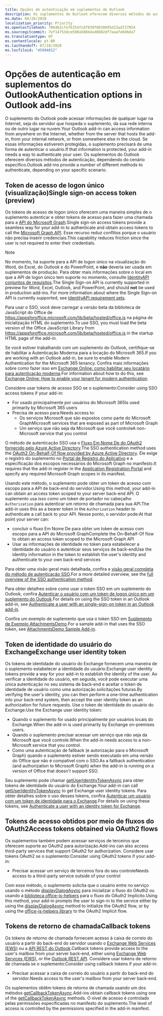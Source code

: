 ```yaml
---
title: Opções de autenticação em suplementos do Outlook
description: Os suplementos do Outlook oferecem diversos métodos de autenticação, dependendo do cenário específico.
ms.date: 04/28/2020
localization_priority: Priority
ms.openlocfilehash: 7864b2cfe76154fc8f939f0838095d23ad727054
ms.sourcegitcommit: 7ef14753dce598a5804dad8802df7aaafe046da7
ms.translationtype: HT
ms.contentlocale: pt-BR
ms.lasthandoff: 07/10/2020
ms.locfileid: "45094012"
---
```

# <a name="authentication-options-in-outlook-add-ins"></a><span data-ttu-id="54f82-103">Opções de autenticação em suplementos do Outlook</span><span class="sxs-lookup"><span data-stu-id="54f82-103">Authentication options in Outlook add-ins</span></span>

<span data-ttu-id="54f82-104">O suplemento do Outlook pode acessar informações de qualquer lugar na Internet, seja do servidor que hospeda o suplemento, da sua rede interna ou de outro lugar na nuvem.</span><span class="sxs-lookup"><span data-stu-id="54f82-104">Your Outlook add-in can access information from anywhere on the Internet, whether from the server that hosts the add-in, from your internal network, or from somewhere else in the cloud.</span></span> <span data-ttu-id="54f82-105">Se essas informações estiverem protegidas, o suplemento precisará de uma forma de autenticar o usuário.</span><span class="sxs-lookup"><span data-stu-id="54f82-105">If that information is protected, your add-in needs a way to authenticate your user.</span></span> <span data-ttu-id="54f82-106">Os suplementos do Outlook oferecem diversos métodos de autenticação, dependendo do cenário específico.</span><span class="sxs-lookup"><span data-stu-id="54f82-106">Outlook add-ins provide a number of different methods to authenticate, depending on your specific scenario.</span></span>

## <a name="single-sign-on-access-token-preview"></a><span data-ttu-id="54f82-107">Token de acesso de logon único (visualização)</span><span class="sxs-lookup"><span data-stu-id="54f82-107">Single sign-on access token (preview)</span></span>

<span data-ttu-id="54f82-108">Os tokens de acesso de logon único oferecem uma maneira simples de o suplemento autenticar e obter tokens de acesso para fazer uma chamada para a [API do Microsoft Graph](/graph/overview).</span><span class="sxs-lookup"><span data-stu-id="54f82-108">Single sign-on access tokens provide a seamless way for your add-in to authenticate and obtain access tokens to call the [Microsoft Graph API](/graph/overview).</span></span> <span data-ttu-id="54f82-109">Esse recurso reduz conflitos porque o usuário não precisa inserir credenciais.</span><span class="sxs-lookup"><span data-stu-id="54f82-109">This capability reduces friction since the user is not required to enter their credentials.</span></span>

> [!NOTE]
> <span data-ttu-id="54f82-110">No momento, há suporte para a API de logon único na visualização do Word, do Excel, do Outlook e do PowerPoint, e **não** deveria ser usada em suplementos de produção. Para obter mais informações sobre o local em que a API de logon único tem suporte no momento, consulte [IdentityAPI conjuntos de requisitos](../reference/requirement-sets/identity-api-requirement-sets.md).</span><span class="sxs-lookup"><span data-stu-id="54f82-110">The Single Sign-on API is currently supported in preview for Word, Excel, Outlook, and PowerPoint, and should **not** be used in production add-ins. For more information about where the Single Sign-on API is currently supported, see [IdentityAPI requirement sets](../reference/requirement-sets/identity-api-requirement-sets.md).</span></span>
>
> <span data-ttu-id="54f82-111">Para usar o SSO, você deve carregar a versão beta da biblioteca de JavaScript do Office de https://appsforoffice.microsoft.com/lib/beta/hosted/office.js na página de inicialização HTML do suplemento.</span><span class="sxs-lookup"><span data-stu-id="54f82-111">To use SSO, you must load the beta version of the Office JavaScript Library from https://appsforoffice.microsoft.com/lib/beta/hosted/office.js in the startup HTML page of the add-in.</span></span>
>
> <span data-ttu-id="54f82-112">Se você estiver trabalhando com um suplemento do Outlook, certifique-se de habilitar a Autenticação Moderna para a locação do Microsoft 365.</span><span class="sxs-lookup"><span data-stu-id="54f82-112">If you are working with an Outlook add-in, be sure to enable Modern Authentication for the Microsoft 365 tenancy.</span></span> <span data-ttu-id="54f82-113">Confira mais informações sobre como fazer isso em [Exchange Online: como habilitar seu locatário para autenticação moderna](https://social.technet.microsoft.com/wiki/contents/articles/32711.exchange-online-how-to-enable-your-tenant-for-modern-authentication.aspx).</span><span class="sxs-lookup"><span data-stu-id="54f82-113">For information about how to do this, see [Exchange Online: How to enable your tenant for modern authentication](https://social.technet.microsoft.com/wiki/contents/articles/32711.exchange-online-how-to-enable-your-tenant-for-modern-authentication.aspx).</span></span>

<span data-ttu-id="54f82-114">Considere usar tokens de acesso SSO se o suplemento:</span><span class="sxs-lookup"><span data-stu-id="54f82-114">Consider using SSO access tokens if your add-in:</span></span>

- <span data-ttu-id="54f82-115">For usado principalmente por usuários do Microsoft 365</span><span class="sxs-lookup"><span data-stu-id="54f82-115">Is used primarily by Microsoft 365 users</span></span>
- <span data-ttu-id="54f82-116">Precisa de acesso para:</span><span class="sxs-lookup"><span data-stu-id="54f82-116">Needs access to:</span></span>
  - <span data-ttu-id="54f82-117">Os serviços Microsoft que são expostos como parte do Microsoft Graph</span><span class="sxs-lookup"><span data-stu-id="54f82-117">Microsoft services that are exposed as part of Microsoft Graph</span></span>
  - <span data-ttu-id="54f82-118">Um serviço que não seja da Microsoft que você controle</span><span class="sxs-lookup"><span data-stu-id="54f82-118">A non-Microsoft service that you control</span></span>

<span data-ttu-id="54f82-119">O método de autenticação SSO usa o [Fluxo Em Nome De do OAuth2 fornecido pelo Azure Active Directory](/azure/active-directory/develop/active-directory-v2-protocols-oauth-on-behalf-of).</span><span class="sxs-lookup"><span data-stu-id="54f82-119">The SSO authentication method uses the [OAuth2 On-Behalf-Of flow provided by Azure Active Directory](/azure/active-directory/develop/active-directory-v2-protocols-oauth-on-behalf-of).</span></span> <span data-ttu-id="54f82-120">Ele exige o registro do suplemento no [Portal de Registro do Aplicativo](https://apps.dev.microsoft.com/) e a especificação dos escopos necessários do Microsoft Graph no manifesto.</span><span class="sxs-lookup"><span data-stu-id="54f82-120">It requires that the add-in register in the [Application Registration Portal](https://apps.dev.microsoft.com/) and specify any required Microsoft Graph scopes in its manifest.</span></span>

<span data-ttu-id="54f82-121">Usando este método, o suplemento pode obter um token de acesso com escopo para a API de back-end do servidor.</span><span class="sxs-lookup"><span data-stu-id="54f82-121">Using this method, your add-in can obtain an access token scoped to your server back-end API.</span></span> <span data-ttu-id="54f82-122">O suplemento usa isso como um token de portador no cabeçalho `Authorization` para autenticar um retorno de chamada para sua API.</span><span class="sxs-lookup"><span data-stu-id="54f82-122">The add-in uses this as a bearer token in the `Authorization` header to authenticate a call back to your API.</span></span> <span data-ttu-id="54f82-123">Nesse ponto, o servidor pode:</span><span class="sxs-lookup"><span data-stu-id="54f82-123">At that point your server can:</span></span>

- <span data-ttu-id="54f82-124">concluir o fluxo Em Nome De para obter um token de acesso com escopo para a API do Microsoft Graph</span><span class="sxs-lookup"><span data-stu-id="54f82-124">Complete the On-Behalf-Of flow to obtain an access token scoped to the Microsoft Graph API</span></span>
- <span data-ttu-id="54f82-125">Usar as informações de identidade no token para estabelecer a identidade do usuário e autenticar seus serviços de back-end</span><span class="sxs-lookup"><span data-stu-id="54f82-125">Use the identity information in the token to establish the user's identity and authenticate to your own back-end services</span></span>

<span data-ttu-id="54f82-126">Para obter uma visão geral mais detalhada, confira a [visão geral completa do método de autenticação SSO](../develop/sso-in-office-add-ins.md).</span><span class="sxs-lookup"><span data-stu-id="54f82-126">For a more detailed overview, see the [full overview of the SSO authentication method](../develop/sso-in-office-add-ins.md).</span></span>

<span data-ttu-id="54f82-127">Para obter detalhes sobre como usar o token SSO em um suplemento do Outlook, confira [Autenticar o usuário com um token de logon único em um suplemento do Outlook](authenticate-a-user-with-an-sso-token.md).</span><span class="sxs-lookup"><span data-stu-id="54f82-127">For details on using the SSO token in an Outlook add-in, see [Authenticate a user with an single-sign-on token in an Outlook add-in](authenticate-a-user-with-an-sso-token.md).</span></span>

<span data-ttu-id="54f82-128">Confira um exemplo de suplemento que usa o token SSO em [Suplemento de Exemplo AttachmentsDemo](https://github.com/OfficeDev/outlook-add-in-attachments-demo).</span><span class="sxs-lookup"><span data-stu-id="54f82-128">For a sample add-in that uses the SSO token, see [AttachmentsDemo Sample Add-in](https://github.com/OfficeDev/outlook-add-in-attachments-demo).</span></span>

## <a name="exchange-user-identity-token"></a><span data-ttu-id="54f82-129">Token de identidade do usuário do Exchange</span><span class="sxs-lookup"><span data-stu-id="54f82-129">Exchange user identity token</span></span>

<span data-ttu-id="54f82-130">Os tokens de identidade do usuário do Exchange fornecem uma maneira de o suplemento estabelecer a identidade do usuário.</span><span class="sxs-lookup"><span data-stu-id="54f82-130">Exchange user identity tokens provide a way for your add-in to establish the identity of the user.</span></span> <span data-ttu-id="54f82-131">Ao verificar a identidade do usuário, em seguida, você pode executar uma única autenticação no seu sistema de back-end e aceitar o token de identidade de usuário como uma autorização solicitações futuras.</span><span class="sxs-lookup"><span data-stu-id="54f82-131">By verifying the user's identity, you can then perform a one-time authentication into your back-end system, then accept the user identity token as an authorization for future requests.</span></span> <span data-ttu-id="54f82-132">Use o token de identidade do usuário do Exchange:</span><span class="sxs-lookup"><span data-stu-id="54f82-132">Use the Exchange user identity token:</span></span>

- <span data-ttu-id="54f82-133">Quando o suplemento for usado principalmente por usuários locais do Exchange.</span><span class="sxs-lookup"><span data-stu-id="54f82-133">When the add-in is used primarily by Exchange on-premises users.</span></span>
- <span data-ttu-id="54f82-134">Quando o suplemento precisar acessar um serviço que não seja da Microsoft que você controle.</span><span class="sxs-lookup"><span data-stu-id="54f82-134">When the add-in needs access to a non-Microsoft service that you control.</span></span>
- <span data-ttu-id="54f82-135">Como uma autenticação de fallback (e autorização para o Microsoft Graph) quando o suplemento estiver sendo executado em uma versão do Office que não é compatível com o SSO.</span><span class="sxs-lookup"><span data-stu-id="54f82-135">As a fallback authentication (and authorization to Microsoft Graph) when the add-in is running on a version of Office that doesn't support SSO.</span></span>

<span data-ttu-id="54f82-136">Seu suplemento pode chamar [getUserIdentityTokenAsync](/javascript/api/outlook/office.mailbox#getuseridentitytokenasync-callback--usercontext-) para obter tokens de identidade do usuário do Exchange.</span><span class="sxs-lookup"><span data-stu-id="54f82-136">Your add-in can call [getUserIdentityTokenAsync](/javascript/api/outlook/office.mailbox#getuseridentitytokenasync-callback--usercontext-) to get Exchange user identity tokens.</span></span> <span data-ttu-id="54f82-137">Para obter detalhes sobre o uso desses tokens, confira [Autenticar um usuário com um token de identidade para o Exchange](authenticate-a-user-with-an-identity-token.md).</span><span class="sxs-lookup"><span data-stu-id="54f82-137">For details on using these tokens, see [Authenticate a user with an identity token for Exchange](authenticate-a-user-with-an-identity-token.md).</span></span>

## <a name="access-tokens-obtained-via-oauth2-flows"></a><span data-ttu-id="54f82-138">Tokens de acesso obtidos por meio de fluxos do OAuth2</span><span class="sxs-lookup"><span data-stu-id="54f82-138">Access tokens obtained via OAuth2 flows</span></span>

<span data-ttu-id="54f82-139">Os suplementos também podem acessar serviços de terceiros que oferecem suporte ao OAuth2 para autorização.</span><span class="sxs-lookup"><span data-stu-id="54f82-139">Add-ins can also access third-party services that support OAuth2 for authorization.</span></span> <span data-ttu-id="54f82-140">Considere usar tokens OAuth2 se o suplemento:</span><span class="sxs-lookup"><span data-stu-id="54f82-140">Consider using OAuth2 tokens if your add-in:</span></span>

- <span data-ttu-id="54f82-141">Precisar acessar um serviço de terceiros fora do seu controle</span><span class="sxs-lookup"><span data-stu-id="54f82-141">Needs access to a third-party service outside of your control</span></span>

<span data-ttu-id="54f82-142">Com esse método, o suplemento solicita que o usuário entre no serviço usando o método [displayDialogAsync](/javascript/api/office/office.ui#displaydialogasync-startaddress--options--callback-) para inicializar o fluxo do OAuth2 ou usando a [biblioteca office-js-helpers](https://github.com/OfficeDev/office-js-helpers) para o fluxo do OAuth2 Implícito.</span><span class="sxs-lookup"><span data-stu-id="54f82-142">Using this method, your add-in prompts the user to sign-in to the service either by using the [displayDialogAsync](/javascript/api/office/office.ui#displaydialogasync-startaddress--options--callback-) method to initialize the OAuth2 flow, or by using the [office-js-helpers library](https://github.com/OfficeDev/office-js-helpers) to the OAuth2 Implicit flow.</span></span>

## <a name="callback-tokens"></a><span data-ttu-id="54f82-143">Tokens de retorno de chamada</span><span class="sxs-lookup"><span data-stu-id="54f82-143">Callback tokens</span></span>

<span data-ttu-id="54f82-144">Os tokens de retorno de chamada fornecem acesso à caixa de correio do usuário a partir do back-end do servidor usando o [Exchange Web Services (EWS)](/exchange/client-developer/exchange-web-services/explore-the-ews-managed-api-ews-and-web-services-in-exchange) ou a [API REST do Outlook](/previous-versions/office/office-365-api/api/version-2.0/use-outlook-rest-api).</span><span class="sxs-lookup"><span data-stu-id="54f82-144">Callback tokens provide access to the user's mailbox from your server back-end, either using [Exchange Web Services (EWS)](/exchange/client-developer/exchange-web-services/explore-the-ews-managed-api-ews-and-web-services-in-exchange), or the [Outlook REST API](/previous-versions/office/office-365-api/api/version-2.0/use-outlook-rest-api).</span></span> <span data-ttu-id="54f82-145">Considere usar tokens de retorno de chamada se o suplemento:</span><span class="sxs-lookup"><span data-stu-id="54f82-145">Consider using callback tokens if your add-in:</span></span>

- <span data-ttu-id="54f82-146">Precisar acessar a caixa de correio do usuário a partir do back-end do servidor.</span><span class="sxs-lookup"><span data-stu-id="54f82-146">Needs access to the user's mailbox from your server back-end.</span></span>

<span data-ttu-id="54f82-147">Os suplementos obtêm tokens de retorno de chamada usando um dos métodos [getCallbackTokenAsync](../reference/objectmodel/preview-requirement-set/office.context.mailbox.md#methods).</span><span class="sxs-lookup"><span data-stu-id="54f82-147">Add-ins obtain callback tokens using one of the [getCallbackTokenAsync](../reference/objectmodel/preview-requirement-set/office.context.mailbox.md#methods) methods.</span></span> <span data-ttu-id="54f82-148">O nível de acesso é controlado pelas permissões especificadas no manifesto do suplemento.</span><span class="sxs-lookup"><span data-stu-id="54f82-148">The level of access is controlled by the permissions specified in the add-in manifest.</span></span>
